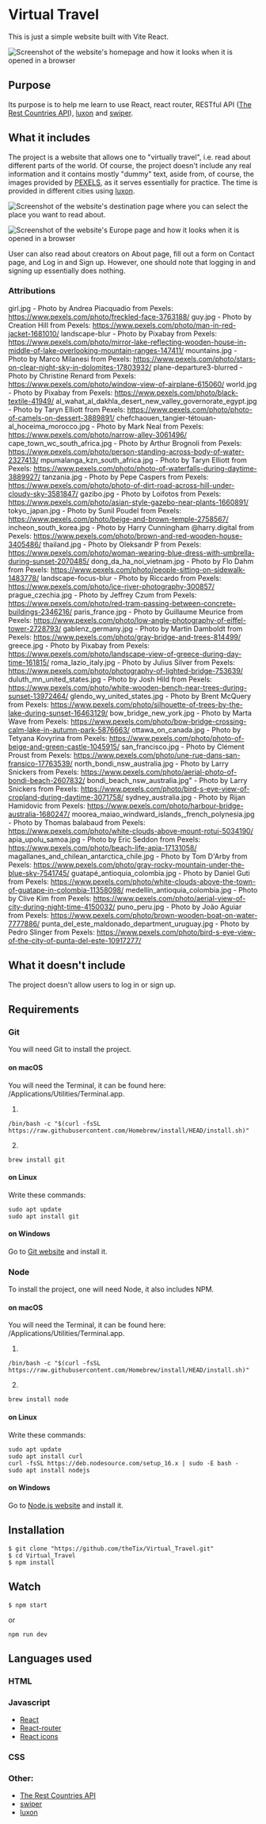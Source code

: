 # Virtual Travel

This is just a simple website built with Vite React.

![Screenshot of the website's homepage and how it looks when it is opened in a browser](https://drive.google.com/uc?id=1cs8ZFeBrkNa9fnasu5OrhL7ywczWl9Ro)

## Purpose

Its purpose is to help me learn to use React, react router, RESTful API ([The Rest Countries API](https://restcountries.com/)), [luxon](https://moment.github.io/luxon) and [swiper](https://swiperjs.com/).

## What it includes

The project is a website that allows one to "virtually travel", i.e. read about different parts of the world. Of course, the project doesn't include any real information and it contains mostly "dummy" text, aside from, of course, the images provided by [PEXELS](https://www.pexels.com/), as it serves essentially for practice. The time is provided in different cities using [luxon](https://moment.github.io/luxon).

![Screenshot of the website's destination page where you can select the place you want to read about.](https://drive.google.com/uc?id=1SJDVjM8NNuhp54_g7kAb2yLDPDvXzunh)

![Screenshot of the website's Europe page and how it looks when it is opened in a browser](https://drive.google.com/uc?id=1TdHRvdOC0fRwZV1mMB1HEpNQuYUF26w7)

User can also read about creators on About page, fill out a form on Contact page, and Log in and Sign up. However, one should note that logging in and signing up essentially does nothing.

### Attributions

girl.jpg - Photo by Andrea Piacquadio from Pexels: https://www.pexels.com/photo/freckled-face-3763188/
guy.jpg - Photo by Creation Hill from Pexels: https://www.pexels.com/photo/man-in-red-jacket-1681010/
landscape-blur - Photo by Pixabay from Pexels: https://www.pexels.com/photo/mirror-lake-reflecting-wooden-house-in-middle-of-lake-overlooking-mountain-ranges-147411/
mountains.jpg - Photo by Marco Milanesi from Pexels: https://www.pexels.com/photo/stars-on-clear-night-sky-in-dolomites-17803932/
plane-departure3-blurred - Photo by Christine Renard from Pexels: https://www.pexels.com/photo/window-view-of-airplane-615060/
world.jpg - Photo by Pixabay from Pexels: https://www.pexels.com/photo/black-textile-41949/
al_wahat_al_dakhla_desert_new_valley_governorate_egypt.jpg - Photo by Taryn Elliott from Pexels: https://www.pexels.com/photo/photo-of-camels-on-dessert-3889891/
chefchaouen_tangier-tétouan-al_hoceima_morocco.jpg - Photo by Mark Neal from Pexels: https://www.pexels.com/photo/narrow-alley-3061496/
cape_town_wc_south_africa.jpg - Photo by Arthur Brognoli from Pexels: https://www.pexels.com/photo/person-standing-across-body-of-water-2327413/
mpumalanga_kzn_south_africa.jpg - Photo by Taryn Elliott from Pexels: https://www.pexels.com/photo/photo-of-waterfalls-during-daytime-3889927/
tanzania.jpg - Photo by Pepe Caspers from Pexels: https://www.pexels.com/photo/photo-of-dirt-road-across-hill-under-cloudy-sky-3581847/
gazibo.jpg - Photo by Loifotos from Pexels: https://www.pexels.com/photo/asian-style-gazebo-near-plants-1660891/
tokyo_japan.jpg - Photo by Sunil Poudel from Pexels: https://www.pexels.com/photo/beige-and-brown-temple-2758567/
incheon_south_korea.jpg - Photo by Harry Cunningham @harry.digital from Pexels: https://www.pexels.com/photo/brown-and-red-wooden-house-3405486/
thailand.jpg - Photo by Oleksandr P from Pexels: https://www.pexels.com/photo/woman-wearing-blue-dress-with-umbrella-during-sunset-2070485/
dong_da_ha_noi_vietnam.jpg - Photo by Flo Dahm from Pexels: https://www.pexels.com/photo/people-sitting-on-sidewalk-1483778/
landscape-focus-blur - Photo by Riccardo from Pexels: https://www.pexels.com/photo/ice-river-photography-300857/
prague_czechia.jpg - Photo by Jeffrey Czum from Pexels: https://www.pexels.com/photo/red-tram-passing-between-concrete-buildings-2346216/
paris_france.jpg - Photo by Guillaume Meurice from Pexels: https://www.pexels.com/photo/low-angle-photography-of-eiffel-tower-2728793/
gablenz_germany.jpg - Photo by Martin Damboldt from Pexels: https://www.pexels.com/photo/gray-bridge-and-trees-814499/
greece.jpg - Photo by Pixabay from Pexels: https://www.pexels.com/photo/landscape-view-of-greece-during-day-time-161815/
roma_lazio_italy.jpg - Photo by Julius Silver from Pexels: https://www.pexels.com/photo/photography-of-lighted-bridge-753639/
duluth_mn_united_states.jpg - Photo by Josh Hild from Pexels: https://www.pexels.com/photo/white-wooden-bench-near-trees-during-sunset-13972464/
glendo_wy_united_states.jpg - Photo by Brent McQuery from Pexels: https://www.pexels.com/photo/silhouette-of-trees-by-the-lake-during-sunset-16463129/
bow_bridge_new_york.jpg - Photo by Marta Wave from Pexels: https://www.pexels.com/photo/bow-bridge-crossing-calm-lake-in-autumn-park-5876663/
ottawa_on_canada.jpg - Photo by Tetyana Kovyrina from Pexels: https://www.pexels.com/photo/photo-of-beige-and-green-castle-1045915/
san_francisco.jpg - Photo by Clément Proust from Pexels: https://www.pexels.com/photo/une-rue-dans-san-fransico-17763539/
north_bondi_nsw_australia.jpg - Photo by Larry Snickers from Pexels: https://www.pexels.com/photo/aerial-photo-of-bondi-beach-2607832/
bondi_beach_nsw_australia.jpg" - Photo by Larry Snickers from Pexels: https://www.pexels.com/photo/bird-s-eye-view-of-cropland-during-daytime-3071758/
sydney_australia.jpg - Photo by Rijan Hamidovic from Pexels: https://www.pexels.com/photo/harbour-bridge-australia-1680247/
moorea_maiao_windward_islands,\_french_polynesia.jpg - Photo by Thomas balabaud from Pexels: https://www.pexels.com/photo/white-clouds-above-mount-rotui-5034190/
apia_upolu_samoa.jpg - Photo by Eric Seddon from Pexels: https://www.pexels.com/photo/beach-life-apia-17131058/
magallanes_and_chilean_antarctica_chile.jpg - Photo by Tom D'Arby from Pexels: https://www.pexels.com/photo/gray-rocky-mountain-under-the-blue-sky-7541745/
guatapé_antioquia_colombia.jpg - Photo by Daniel Guti from Pexels: https://www.pexels.com/photo/white-clouds-above-the-town-of-guatape-in-colombia-11358098/
medellín_antioquia_colombia.jpg - Photo by Clive Kim from Pexels: https://www.pexels.com/photo/aerial-view-of-city-during-night-time-4150032/
puno_peru.jpg - Photo by João Aguiar from Pexels: https://www.pexels.com/photo/brown-wooden-boat-on-water-7777886/
punta_del_este_maldonado_department_uruguay.jpg - Photo by Pedro Slinger from Pexels: https://www.pexels.com/photo/bird-s-eye-view-of-the-city-of-punta-del-este-10917277/

## What it doesn't include

The project doesn't allow users to log in or sign up.

## Requirements

### Git

You will need Git to install the project.

#### on macOS

You will need the Terminal, it can be found here: /Applications/Utilities/Terminal.app.

1.

```
/bin/bash -c "$(curl -fsSL https://raw.githubusercontent.com/Homebrew/install/HEAD/install.sh)"
```

2.

```
brew install git
```

#### on Linux

Write these commands:

```
sudo apt update
sudo apt install git
```

#### on Windows

Go to [Git website](https://git-scm.com/) and install it.

### Node

To install the project, one will need Node, it also includes NPM.

#### on macOS

You will need the Terminal, it can be found here: /Applications/Utilities/Terminal.app.

1.

```
/bin/bash -c "$(curl -fsSL https://raw.githubusercontent.com/Homebrew/install/HEAD/install.sh)"
```

2.

```
brew install node
```

#### on Linux

Write these commands:

```
sudo apt update
sudo apt install curl
curl -fsSL https://deb.nodesource.com/setup_16.x | sudo -E bash -
sudo apt install nodejs
```

#### on Windows

Go to [Node.js website](https://nodejs.org/en) and install it.

## Installation

```
$ git clone "https://github.com/theTix/Virtual_Travel.git"
$ cd Virtual_Travel
$ npm install
```

## Watch

```
$ npm start
```

or

```
npm run dev
```

## Languages used

### HTML

### Javascript

- [React](https://react.dev/)
- [React-router](https://reactrouter.com/en/main)
- [React icons](https://react-icons.github.io/react-icons/)

### CSS

### Other:

- [The Rest Countries API](https://restcountries.com/)
- [swiper](https://swiperjs.com/)
- [luxon](https://moment.github.io/luxon)

